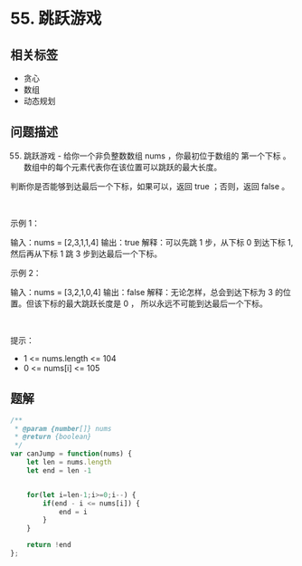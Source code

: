 
# 55. 跳跃游戏

## 相关标签

- 贪心
- 数组
- 动态规划

## 问题描述 

55. 跳跃游戏 - 给你一个非负整数数组 nums ，你最初位于数组的 第一个下标 。数组中的每个元素代表你在该位置可以跳跃的最大长度。

判断你是否能够到达最后一个下标，如果可以，返回 true ；否则，返回 false 。

 

示例 1：


输入：nums = [2,3,1,1,4]
输出：true
解释：可以先跳 1 步，从下标 0 到达下标 1, 然后再从下标 1 跳 3 步到达最后一个下标。


示例 2：


输入：nums = [3,2,1,0,4]
输出：false
解释：无论怎样，总会到达下标为 3 的位置。但该下标的最大跳跃长度是 0 ， 所以永远不可能到达最后一个下标。


 

提示：

 * 1 <= nums.length <= 104
 * 0 <= nums[i] <= 105

## 题解


```ts
/**
 * @param {number[]} nums
 * @return {boolean}
 */
var canJump = function(nums) {
    let len = nums.length 
    let end = len -1


    for(let i=len-1;i>=0;i--) {
        if(end - i <= nums[i]) {
            end = i
        } 
    }

    return !end
};
````